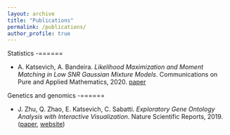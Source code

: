 ```yaml
---
layout: archive
title: "Publications"
permalink: /publications/
author_profile: true
---
```


Statistics
-======


- A. Katsevich, A. Bandeira. *Likelihood Maximization and Moment Matching in Low SNR Gaussian Mixture Models*. Communications on Pure and Applied Mathematics, 2020. [paper](https://arxiv.org/abs/2006.15202)

Genetics and genomics
-======


- J. Zhu, Q. Zhao, E. Katsevich, C. Sabatti. *Exploratory Gene Ontology Analysis with Interactive Visualization*. Nature Scientific Reports, 2019. ([paper](https://www.nature.com/articles/s41598-019-42178-x), [website](http://aegis.stanford.edu/))
